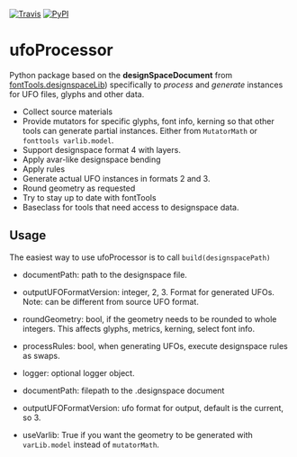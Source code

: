 [![Travis](https://travis-ci.org/LettError/ufoProcessor.svg?branch=master)](https://travis-ci.org/LettError/ufoProcessor)
[![PyPI](https://img.shields.io/pypi/v/ufoprocessor.svg)](https://pypi.org/project/ufoprocessor)

# ufoProcessor
Python package based on the **designSpaceDocument** from [fontTools.designspaceLib](https://github.com/fonttools/fonttools/tree/master/Lib/fontTools/designspaceLib)) specifically to _process_ and _generate_ instances for UFO files, glyphs and other data.

* Collect source materials
* Provide mutators for specific glyphs, font info, kerning so that other tools can generate partial instances. Either from `MutatorMath` or `fonttools varlib.model`.
* Support designspace format 4 with layers.
* Apply avar-like designspace bending
* Apply rules
* Generate actual UFO instances in formats 2 and 3.
* Round geometry as requested
* Try to stay up to date with fontTools
* Baseclass for tools that need access to designspace data.

## Usage
The easiest way to use ufoProcessor is to call `build(designspacePath)`

* documentPath: path to the designspace file.
* outputUFOFormatVersion: integer, 2, 3. Format for generated UFOs. Note: can be different from source UFO format.
* roundGeometry: bool, if the geometry needs to be rounded to whole integers. This affects glyphs, metrics, kerning, select font info.
* processRules: bool, when generating UFOs, execute designspace rules as swaps.
* logger: optional logger object.

* documentPath:               filepath to the .designspace document
* outputUFOFormatVersion:     ufo format for output, default is the current, so 3.
* useVarlib:                  True if you want the geometry to be generated with `varLib.model` instead of `mutatorMath`.
